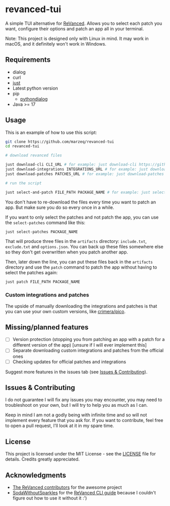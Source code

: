 # revanced-tui

A simple TUI alternative for [ReVanced](https://revanced.app/). Allows you to select each patch you want, configure their options and patch an app all in your terminal.

Note: This project is designed only with Linux in mind. It may work in macOS, and it definitely won't work in Windows.

## Requirements

- dialog
- curl
- [just](https://github.com/casey/just)
- Latest python version
- pip
    * [pythondialog](https://pypi.org/project/pythondialog/)
- Java >= 17

## Usage

This is an example of how to use this script:

```bash
git clone https://github.com/marzeq/revanced-tui
cd revanced-tui

# download revanced files

just download-cli CLI_URL # for example: just download-cli https://github.com/ReVanced/revanced-cli/releases/download/v4.6.0/revanced-cli-4.6.0-all.jar
just download-integrations INTEGRATIONS_URL # for example: just download-integrations https://github.com/ReVanced/revanced-integrations/releases/download/v1.11.1/revanced-integrations-1.11.1.apk
just download-patches PATCHES_URL # for example: just download-patches https://github.com/ReVanced/revanced-patches/releases/download/v4.11.0/revanced-patches-4.11.0.jar

# run the script

just select-and-patch FILE_PATH PACKAGE_NAME # for example: just select-and-patch youtube.apk com.google.android.youtube
```

You don't have to re-download the files every time you want to patch an app. But make sure you do so every once in a while.

If you want to only select the patches and not patch the app, you can use the `select-patches` command like this:

```bash
just select-patches PACKAGE_NAME
```

That will produce three files in the `artifacts` directory: `include.txt`, `exclude.txt` and `options.json`. You can back up these files somewhere else so they don't get overwritten when you patch another app.

Then, later down the line, you can put these files back in the `artifacts` directory and use the `patch` command to patch the app without having to select the patches again:

```bash
just patch FILE_PATH PACKAGE_NAME
```

### Custom integrations and patches

The upside of manually downloading the integrations and patches is that you can use your own custom versions, like [crimera/pico](https://github.com/crimera/pico).

## Missing/planned features

- [ ] Version protection (stopping you from patching an app with a patch for a different version of the app) \[unsure if I will ever implement this\]
- [ ] Separate downloading custom integrations and patches from the official ones
- [ ] Checking updates for official patches and integrations

Suggest more features in the issues tab (see [Issues & Contributing](#issues--contributing)).

## Issues & Contributing

I do not guarantee I will fix any issues you may encounter, you may need to troubleshoot on your own, but I will try to help you as much as I can.

Keep in mind I am not a godly being with infinite time and so will not implement every feature that you ask for. If you want to contribute, feel free to open a pull request, I'll look at it in my spare time.

## License

This project is licensed under the MIT License - see the [LICENSE](LICENSE) file for details. Credits greatly appreciated.

## Acknowledgments

- [The ReVanced contributors](https://revanced.app/contributors) for the awesome project
- [SodaWithoutSparkles](https://github.com/SodaWithoutSparkles) for the [ReVanced CLI guide](https://sodawithoutsparkles.github.io/revanced-troubleshooting-guide/06-revanced-cli/) because I couldn't figure out how to use it without it :')
